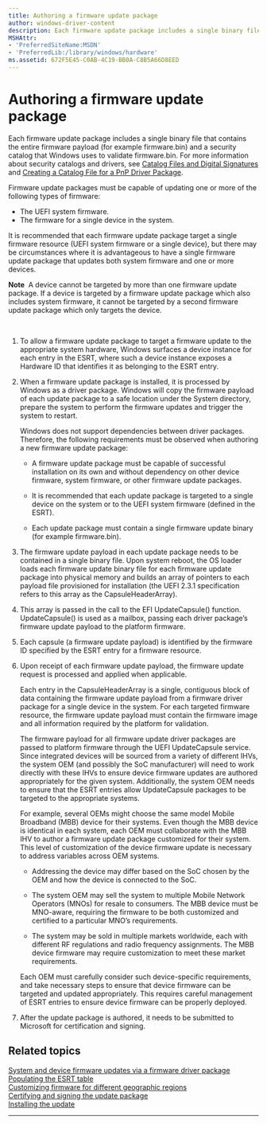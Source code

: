 ```yaml
---
title: Authoring a firmware update package
author: windows-driver-content
description: Each firmware update package includes a single binary file that contains the entire firmware payload (for example firmware.bin) and a security catalog that Windows uses to validate firmware.bin.
MSHAttr:
- 'PreferredSiteName:MSDN'
- 'PreferredLib:/library/windows/hardware'
ms.assetid: 672F5E45-C0AB-4C19-BB0A-C8B5A66D8EED
---
```


# Authoring a firmware update package


Each firmware update package includes a single binary file that contains the entire firmware payload (for example firmware.bin) and a security catalog that Windows uses to validate firmware.bin. For more information about security catalogs and drivers, see [Catalog Files and Digital Signatures](https://msdn.microsoft.com/library/windows/hardware/ff537872) and [Creating a Catalog File for a PnP Driver Package](https://msdn.microsoft.com/library/windows/hardware/ff540161).

Firmware update packages must be capable of updating one or more of the following types of firmware:

-   The UEFI system firmware.
-   The firmware for a single device in the system.

It is recommended that each firmware update package target a single firmware resource (UEFI system firmware or a single device), but there may be circumstances where it is advantageous to have a single firmware update package that updates both system firmware and one or more devices.

**Note**  A device cannot be targeted by more than one firmware update package. If a device is targeted by a firmware update package which also includes system firmware, it cannot be targeted by a second firmware update package which only targets the device.

 

1.  To allow a firmware update package to target a firmware update to the appropriate system hardware, Windows surfaces a device instance for each entry in the ESRT, where such a device instance exposes a Hardware ID that identifies it as belonging to the ESRT entry.

2.  When a firmware update package is installed, it is processed by Windows as a driver package. Windows will copy the firmware payload of each update package to a safe location under the System directory, prepare the system to perform the firmware updates and trigger the system to restart.

    Windows does not support dependencies between driver packages. Therefore, the following requirements must be observed when authoring a new firmware update package:

    -   A firmware update package must be capable of successful installation on its own and without dependency on other device firmware, system firmware, or other firmware update packages.
    
    -   It is recommended that each update package is targeted to a single device on the system or to the UEFI system firmware (defined in the ESRT).
    
    -   Each update package must contain a single firmware update binary (for example firmware.bin).

3.  The firmware update payload in each update package needs to be contained in a single binary file. Upon system reboot, the OS loader loads each firmware update binary file for each firmware update package into physical memory and builds an array of pointers to each payload file provisioned for installation (the UEFI 2.3.1 specification refers to this array as the CapsuleHeaderArray).

4.  This array is passed in the call to the EFI UpdateCapsule() function. UpdateCapsule() is used as a mailbox, passing each driver package’s firmware update payload to the platform firmware.

5.  Each capsule (a firmware update payload) is identified by the firmware ID specified by the ESRT entry for a firmware resource.

6.  Upon receipt of each firmware update payload, the firmware update request is processed and applied when applicable.

    Each entry in the CapsuleHeaderArray is a single, contiguous block of data containing the firmware update payload from a firmware driver package for a single device in the system. For each targeted firmware resource, the firmware update payload must contain the firmware image and all information required by the platform for validation.

    The firmware payload for all firmware update driver packages are passed to platform firmware through the UEFI UpdateCapsule service. Since integrated devices will be sourced from a variety of different IHVs, the system OEM (and possibly the SoC manufacturer) will need to work directly with these IHVs to ensure device firmware updates are authored appropriately for the given system. Additionally, the system OEM needs to ensure that the ESRT entries allow UpdateCapsule packages to be targeted to the appropriate systems.

    For example, several OEMs might choose the same model Mobile Broadband (MBB) device for their systems. Even though the MBB device is identical in each system, each OEM must collaborate with the MBB IHV to author a firmware update package customized for their system. This level of customization of the device firmware update is necessary to address variables across OEM systems.

    -   Addressing the device may differ based on the SoC chosen by the OEM and how the device is connected to the SoC.
    
    -   The system OEM may sell the system to multiple Mobile Network Operators (MNOs) for resale to consumers. The MBB device must be MNO-aware, requiring the firmware to be both customized and certified to a particular MNO’s requirements.
    
    -   The system may be sold in multiple markets worldwide, each with different RF regulations and radio frequency assignments. The MBB device firmware may require customization to meet these market requirements.

    Each OEM must carefully consider such device-specific requirements, and take necessary steps to ensure that device firmware can be targeted and updated appropriately. This requires careful management of ESRT entries to ensure device firmware can be properly deployed.

7.  After the update package is authored, it needs to be submitted to Microsoft for certification and signing.

## Related topics
[System and device firmware updates via a firmware driver package](system-and-device-firmware-updates-via-a-firmware-driver-package.md)  
[Populating the ESRT table](populating-the-esrt-table.md)  
[Customizing firmware for different geographic regions](customizing-firmware-for-different-geographic-regions.md)  
[Certifying and signing the update package](certifying-and-signing-the-update-package.md)  
[Installing the update](installing-the-update.md)  

--------------------


